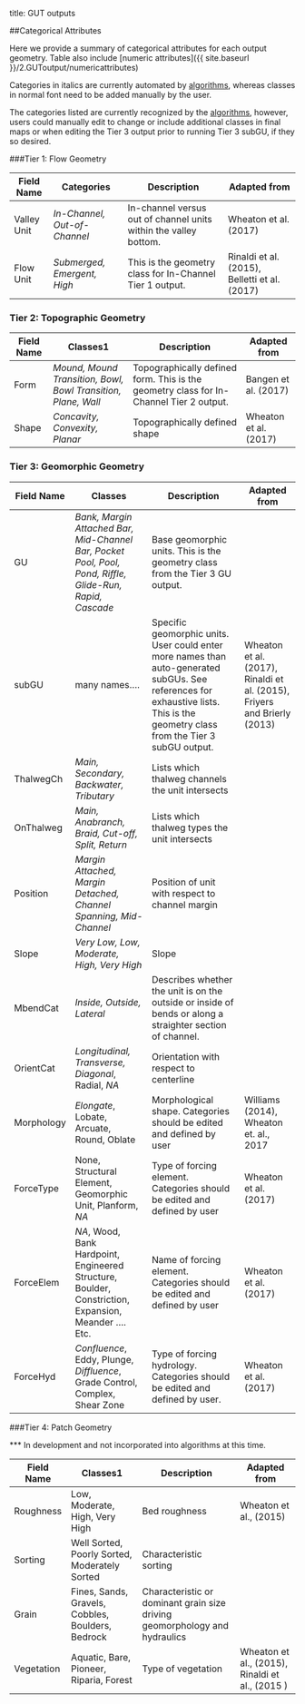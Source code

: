 title: GUT outputs

##Categorical Attributes

Here we provide a summary of categorical attributes for each output geometry.  Table also include [numeric attributes]({{ site.baseurl }}/2.GUToutput/numericattributes)

Categories in italics are currently automated by [algorithms]({{site.baseurl}}/docs/4.guDescriptions/index.md), whereas classes in normal font need to be added manually by the user.  

The categories listed are currently recognized by the [algorithms]({{site.baseurl}}/docs/4.guDescriptions/index.md), however, users could manually edit to change or include additional classes in final maps or when editing the Tier 3 output prior to running Tier 3 subGU, if they so desired.  

###Tier 1: Flow Geometry

| Field Name  | Categories                   | Description                              | Adapted from                             |
| ----------- | ---------------------------- | ---------------------------------------- | ---------------------------------------- |
| Valley Unit | *In-Channel, Out-of-Channel* | In-channel versus out of channel  units within the valley bottom. | Wheaton et al. (2017)                    |
| Flow Unit   | *Submerged, Emergent, High*  | This is the geometry class for In-Channel Tier 1 output. | Rinaldi et al. (2015), Belletti  et al. (2017) |

### Tier 2: Topographic Geometry

| Field Name | Classes1                                 | Description                              | Adapted from          |
| ---------- | ---------------------------------------- | ---------------------------------------- | --------------------- |
| Form       | *Mound, Mound Transition, Bowl, Bowl Transition, Plane, Wall* | Topographically defined form. This is the geometry class for In-Channel Tier 2 output. | Bangen et al. (2017)  |
| Shape      | *Concavity, Convexity, Planar*           | Topographically defined shape            | Wheaton et al. (2017) |

 ### Tier 3: Geomorphic Geometry

| Field Name | Classes                                  | Description                              | Adapted from                             |
| ---------- | ---------------------------------------- | ---------------------------------------- | ---------------------------------------- |
| GU         | *Bank, Margin Attached Bar,  Mid-Channel Bar, Pocket Pool, Pool, Pond, Riffle, Glide-Run,  Rapid, Cascade* | Base geomorphic units. This is the geometry class from the Tier 3 GU output. |                                          |
| subGU      | many names….                             | Specific geomorphic units.   User could enter more names than  auto-generated subGUs.  See references for exhaustive lists. This is the geometry class from the Tier 3 subGU output. | Wheaton et al. (2017), Rinaldi  et al. (2015), Friyers and Brierly (2013) |
| ThalwegCh  | *Main, Secondary, Backwater,  Tributary* | Lists which thalweg channels the  unit intersects |                                          |
| OnThalweg  | *Main, Anabranch, Braid, Cut-off,  Split, Return* | Lists which thalweg types the  unit intersects |                                          |
| Position   | *Margin Attached, Margin  Detached, Channel Spanning, Mid-Channel* | Position of unit with respect to  channel margin |                                          |
| Slope      | *Very Low, Low, Moderate, High,  Very High* | Slope                                    |                                          |
| MbendCat   | *Inside, Outside, Lateral*               | Describes whether the unit is on  the outside or inside of bends or along a straighter section of channel. |                                          |
| OrientCat  | *Longitudinal, Transverse,  Diagonal*, Radial, *NA* | Orientation with respect to  centerline  |                                          |
| Morphology | *Elongate*, Lobate, Arcuate,  Round, Oblate | Morphological shape. Categories should be edited and defined by user | Williams (2014),  Wheaton et. al., 2017  |
| ForceType  | None, Structural Element,  Geomorphic Unit, Planform, *NA* | Type of forcing element. Categories should be edited and defined by user | Wheaton et al. (2017)                    |
| ForceElem  | *NA*, Wood, Bank Hardpoint, Engineered  Structure, Boulder, Constriction, Expansion, Meander …. Etc. | Name of forcing element.  Categories should be edited and defined by user | Wheaton et al. (2017)                    |
| ForceHyd   | *Confluence*, Eddy, Plunge,  *Diffluence*, Grade Control, Complex, Shear Zone | Type of forcing hydrology. Categories should be edited and defined by user. | Wheaton et al. (2017)                    |



###Tier 4:  Patch Geometry

*** In development and not incorporated into algorithms at this time.

| Field Name | Classes1                                 | Description                              | Adapted from                             |
| ---------- | ---------------------------------------- | ---------------------------------------- | ---------------------------------------- |
| Roughness  | Low, Moderate, High, Very High           | Bed roughness                            | Wheaton et al., (2015)                   |
| Sorting    | Well Sorted, Poorly Sorted,  Moderately Sorted | Characteristic sorting                   |                                          |
| Grain      | Fines, Sands, Gravels, Cobbles,  Boulders, Bedrock | Characteristic or dominant grain  size driving geomorphology and hydraulics |                                          |
| Vegetation | Aquatic, Bare, Pioneer, Riparia,  Forest | Type of vegetation                       | Wheaton et al., (2015), Rinaldi et al., (2015 ) |